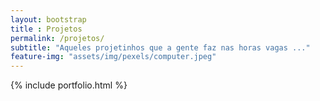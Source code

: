 ```yaml
--- 
layout: bootstrap 
title : Projetos 
permalink: /projetos/
subtitle: "Aqueles projetinhos que a gente faz nas horas vagas ..." 
feature-img: "assets/img/pexels/computer.jpeg"
---
```


{% include portfolio.html %}
